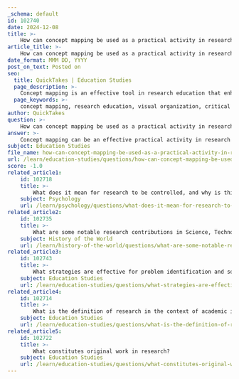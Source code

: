 ```yaml
---
_schema: default
id: 102740
date: 2024-12-08
title: >-
    How can concept mapping be used as a practical activity in research education?
article_title: >-
    How can concept mapping be used as a practical activity in research education?
date_format: MMM DD, YYYY
post_on_text: Posted on
seo:
  title: QuickTakes | Education Studies
  page_description: >-
    Concept mapping is an effective tool in research education that enhances learning by promoting visual organization, critical thinking, collaboration among students, and the integration of theoretical and practical knowledge.
  page_keywords: >-
    concept mapping, research education, visual organization, critical thinking, collaboration, meaningful learning, practical application, knowledge integration, assessment tool, higher-order thinking
author: QuickTakes
question: >-
    How can concept mapping be used as a practical activity in research education?
answer: >-
    Concept mapping can be an effective practical activity in research education, serving multiple educational purposes and enhancing the learning experience for students. Here are several ways in which concept mapping can be utilized:\n\n1. **Visual Organization of Knowledge**: Concept maps help students visually organize complex information, breaking down intricate ideas into smaller, manageable components. This visual representation allows students to see relationships between concepts, facilitating a deeper understanding of the subject matter (Novak & Cañas, 2006).\n\n2. **Integration of Theory and Practice**: By using concept maps, students can integrate theoretical knowledge with practical applications. This is particularly beneficial in fields such as nursing, where the connection between theory and practice is crucial (Yue et al., 2017). Concept mapping encourages students to apply what they have learned in a structured manner.\n\n3. **Development of Critical Thinking Skills**: Research indicates that concept mapping promotes the development of critical thinking skills. As students create and analyze their maps, they engage in higher-order thinking processes, such as synthesis and evaluation, which are essential for conducting research (Novak and Canas, 2008).\n\n4. **Collaboration and Communication**: Concept mapping can be done individually or in groups, fostering collaboration among students. Working together on a concept map encourages discussion and communication, allowing students to share ideas and perspectives, which can enhance their understanding of the research topic.\n\n5. **Assessment of Prior Knowledge**: Concept maps can serve as diagnostic tools to assess students' prior knowledge and understanding of a topic. By evaluating the concept maps created by students, educators can identify gaps in knowledge and adjust their teaching strategies accordingly (Chei-Chang Chiou et al.).\n\n6. **Facilitation of Meaningful Learning**: The structure of concept maps helps students connect new information to existing knowledge, promoting meaningful learning. This approach encourages students to engage with the material actively rather than passively memorizing facts.\n\n7. **Practical Activities in Research Education**: Educators can implement concept mapping activities in research education by having students create maps on specific research topics. For instance, students can be tasked with developing a concept map that outlines the key components of a research study, including the research question, methodology, and findings. This activity not only reinforces their understanding of the research process but also enhances their ability to communicate complex ideas clearly.\n\nIn summary, concept mapping is a versatile tool in research education that enhances learning by promoting critical thinking, collaboration, and the integration of knowledge. It provides a structured approach for students to visualize and organize their understanding of research concepts, making it an invaluable activity in educational settings.
subject: Education Studies
file_name: how-can-concept-mapping-be-used-as-a-practical-activity-in-research-education.md
url: /learn/education-studies/questions/how-can-concept-mapping-be-used-as-a-practical-activity-in-research-education
score: -1.0
related_article1:
    id: 102718
    title: >-
        What does it mean for research to be controlled, and why is this important?
    subject: Psychology
    url: /learn/psychology/questions/what-does-it-mean-for-research-to-be-controlled-and-why-is-this-important
related_article2:
    id: 102735
    title: >-
        What are some notable research contributions in Science, Technology, Engineering, and Mathematics?
    subject: History of the World
    url: /learn/history-of-the-world/questions/what-are-some-notable-research-contributions-in-science-technology-engineering-and-mathematics
related_article3:
    id: 102743
    title: >-
        What strategies are effective for problem identification and solution proposal in research?
    subject: Education Studies
    url: /learn/education-studies/questions/what-strategies-are-effective-for-problem-identification-and-solution-proposal-in-research
related_article4:
    id: 102714
    title: >-
        What is the definition of research in the context of academic inquiry?
    subject: Education Studies
    url: /learn/education-studies/questions/what-is-the-definition-of-research-in-the-context-of-academic-inquiry
related_article5:
    id: 102722
    title: >-
        What constitutes original work in research?
    subject: Education Studies
    url: /learn/education-studies/questions/what-constitutes-original-work-in-research
---
```


&nbsp;